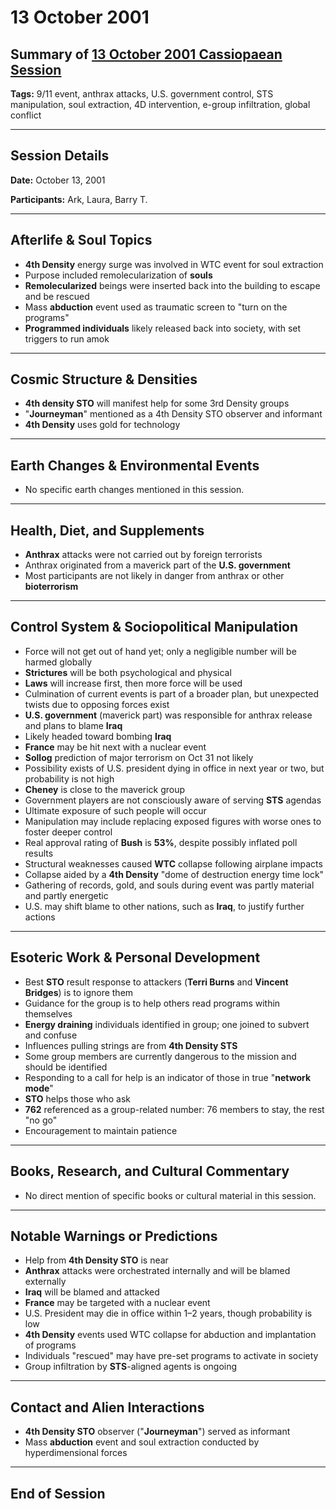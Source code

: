 # 13 October 2001

## Summary of [13 October 2001 Cassiopaean Session](https://cassiopaea.org/forum/threads/session-13-october-2001.18644/)

**Tags:** 9/11 event, anthrax attacks, U.S. government control, STS manipulation, soul extraction, 4D intervention, e-group infiltration, global conflict

---

## Session Details

**Date:** October 13, 2001

**Participants:** Ark, Laura, Barry T.

---

## Afterlife & Soul Topics

- **4th Density** energy surge was involved in WTC event for soul extraction
- Purpose included remolecularization of **souls**
- **Remolecularized** beings were inserted back into the building to escape and be rescued
- Mass **abduction** event used as traumatic screen to "turn on the programs"
- **Programmed individuals** likely released back into society, with set triggers to run amok

---

## Cosmic Structure & Densities

- **4th density STO** will manifest help for some 3rd Density groups
- "**Journeyman**" mentioned as a 4th Density STO observer and informant
- **4th Density** uses gold for technology

---

## Earth Changes & Environmental Events

- No specific earth changes mentioned in this session.

---

## Health, Diet, and Supplements

- **Anthrax** attacks were not carried out by foreign terrorists
- Anthrax originated from a maverick part of the **U.S. government**
- Most participants are not likely in danger from anthrax or other **bioterrorism**

---

## Control System & Sociopolitical Manipulation

- Force will not get out of hand yet; only a negligible number will be harmed globally
- **Strictures** will be both psychological and physical
- **Laws** will increase first, then more force will be used
- Culmination of current events is part of a broader plan, but unexpected twists due to opposing forces exist
- **U.S. government** (maverick part) was responsible for anthrax release and plans to blame **Iraq**
- Likely headed toward bombing **Iraq**
- **France** may be hit next with a nuclear event
- **Sollog** prediction of major terrorism on Oct 31 not likely
- Possibility exists of U.S. president dying in office in next year or two, but probability is not high
- **Cheney** is close to the maverick group
- Government players are not consciously aware of serving **STS** agendas
- Ultimate exposure of such people will occur
- Manipulation may include replacing exposed figures with worse ones to foster deeper control
- Real approval rating of **Bush** is **53%**, despite possibly inflated poll results
- Structural weaknesses caused **WTC** collapse following airplane impacts
- Collapse aided by a **4th Density** "dome of destruction energy time lock"
- Gathering of records, gold, and souls during event was partly material and partly energetic
- U.S. may shift blame to other nations, such as **Iraq**, to justify further actions

---

## Esoteric Work & Personal Development

- Best **STO** result response to attackers (**Terri Burns** and **Vincent Bridges**) is to ignore them
- Guidance for the group is to help others read programs within themselves
- **Energy draining** individuals identified in group; one joined to subvert and confuse
- Influences pulling strings are from **4th Density STS**
- Some group members are currently dangerous to the mission and should be identified
- Responding to a call for help is an indicator of those in true "**network mode**"
- **STO** helps those who ask
- **762** referenced as a group-related number: 76 members to stay, the rest "no go"
- Encouragement to maintain patience

---

## Books, Research, and Cultural Commentary

- No direct mention of specific books or cultural material in this session.

---

## Notable Warnings or Predictions

- Help from **4th Density STO** is near
- **Anthrax** attacks were orchestrated internally and will be blamed externally
- **Iraq** will be blamed and attacked
- **France** may be targeted with a nuclear event
- U.S. President may die in office within 1–2 years, though probability is low
- **4th Density** events used WTC collapse for abduction and implantation of programs
- Individuals "rescued" may have pre-set programs to activate in society
- Group infiltration by **STS**-aligned agents is ongoing

---

## Contact and Alien Interactions

- **4th Density STO** observer ("**Journeyman**") served as informant
- Mass **abduction** event and soul extraction conducted by hyperdimensional forces

---

## End of Session